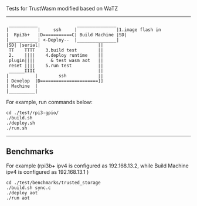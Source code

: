 Tests for TrustWasm
modified based on WaTZ

----

```
 ___________               _______________ 
|           |     ssh     |               |1.image flash in
|  Rpi3b+   |D===========C| Build Machine |SD|
|___________| <-Deploy--  |_______________|
|SD| |serial|                      ||
 TT    TTTT    3.build test        ||
 2.    ||||    4.deploy runtime    ||
 plugin||||      & test wasm aot   ||
 reset ||||    5.run test          ||
 ______IIII                        ||                     
|          |        ssh            ||
| Develop  |D======================]]
| Machine  |
|__________|        
```

For example, run commands below:
```
cd ./test/rpi3-gpio/
./build.sh
./deploy.sh
./run.sh
```
---
## Benchmarks
For example (rpi3b+ ipv4 is configured as 192.168.13.2, while Build Machine ipv4 is configured as 192.168.13.1 )
```
cd ./test/benchmarks/trusted_storage
./build.sh sync.c
./deploy aot
./run aot

```


